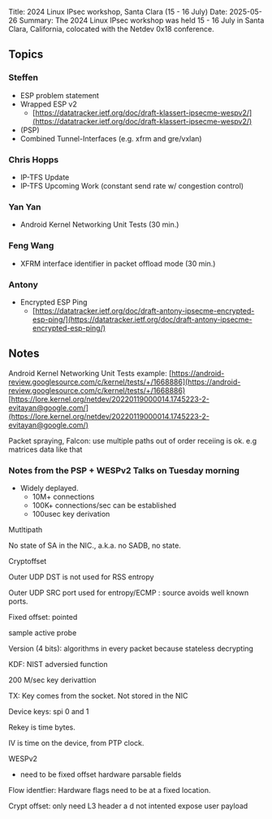 Title: 2024 Linux IPsec workshop, Santa Clara (15 - 16 July)
Date: 2025-05-26
Summary: The 2024 Linux IPsec workshop was held 15 - 16 July in Santa Clara, California, colocated with the Netdev 0x18 conference.

## Topics
###  Steffen
* ESP problem statement
* Wrapped ESP v2
   * [https://datatracker.ietf.org/doc/draft-klassert-ipsecme-wespv2/](https://datatracker.ietf.org/doc/draft-klassert-ipsecme-wespv2/)
* (PSP)
* Combined Tunnel-Interfaces (e.g. xfrm and gre/vxlan)

### Chris Hopps
* IP-TFS Update
* IP-TFS Upcoming Work (constant send rate w/ congestion control)

### Yan Yan
* Android Kernel Networking Unit Tests (30 min.)

### Feng Wang
* XFRM interface identifier in packet offload mode (30 min.)

### Antony
* Encrypted ESP Ping
   * [https://datatracker.ietf.org/doc/draft-antony-ipsecme-encrypted-esp-ping/](https://datatracker.ietf.org/doc/draft-antony-ipsecme-encrypted-esp-ping/)


## Notes
Android Kernel Networking Unit Tests example: [https://android-review.googlesource.com/c/kernel/tests/+/1668886](https://android-review.googlesource.com/c/kernel/tests/+/1668886)
[https://lore.kernel.org/netdev/20220119000014.1745223-2-evitayan@google.com/](https://lore.kernel.org/netdev/20220119000014.1745223-2-evitayan@google.com/)

Packet spraying, Falcon: use multiple paths out of order receiing is ok. e.g  matrices data like that

### Notes from the PSP + WESPv2 Talks on Tuesday morning
* Widely deplayed.
   * 10M+ connections
   * 100K+ connections/sec can be established
   * 100usec key derivation

Mutltipath 

No state of SA in the NIC., a.k.a. no SADB, no state.

Cryptoffset 

Outer UDP DST is not used for RSS entropy


Outer UDP SRC port used for entropy/ECMP : source avoids well known ports.



Fixed offset: pointed 

sample active probe



Version (4 bits):  algorithms in every packet  because stateless decrypting



KDF: NIST adversied function

200 M/sec key derivattion 



TX:  Key comes from the socket. Not stored in the NIC

Device keys:  spi 0 and 1

Rekey is time bytes. 

IV is time on the device, from PTP clock. 



WESPv2
* need to be fixed offset hardware parsable fields

Flow identfier: Hardware flags need to be at a fixed location.



Crypt offset: only need L3 header a d not intented expose user payload
